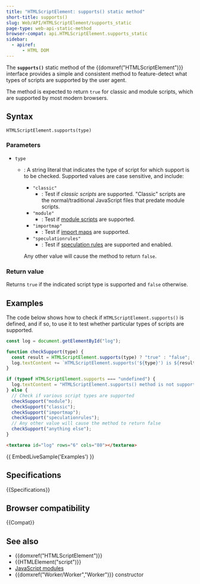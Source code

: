 ```yaml
---
title: "HTMLScriptElement: supports() static method"
short-title: supports()
slug: Web/API/HTMLScriptElement/supports_static
page-type: web-api-static-method
browser-compat: api.HTMLScriptElement.supports_static
sidebar:
  - apiref:
      - HTML DOM
---
```


The **`supports()`** static method of the {{domxref("HTMLScriptElement")}} interface provides a simple and consistent method to feature-detect what types of scripts are supported by the user agent.

The method is expected to return `true` for classic and module scripts, which are supported by most modern browsers.

## Syntax

```js-nolint
HTMLScriptElement.supports(type)
```

### Parameters

- `type`
  - : A string literal that indicates the type of script for which support is to be checked.
    Supported values are case sensitive, and include:
    - `"classic"`
      - : Test if _classic scripts_ are supported.
        "Classic" scripts are the normal/traditional JavaScript files that predate module scripts.
    - `"module"`
      - : Test if [module scripts](/en-US/docs/Web/JavaScript/Guide/Modules) are supported.
    - `"importmap"`
      - : Test if [import maps](/en-US/docs/Web/HTML/Reference/Elements/script/type/importmap) are supported.
    - `"speculationrules"`
      - : Test if [speculation rules](/en-US/docs/Web/API/Speculation_Rules_API) are supported and enabled.

    Any other value will cause the method to return `false`.

### Return value

Returns `true` if the indicated script type is supported and `false` otherwise.

## Examples

The code below shows how to check if `HTMLScriptElement.supports()` is defined, and if so, to use it to test whether particular types of scripts are supported.

```js
const log = document.getElementById("log");

function checkSupport(type) {
  const result = HTMLScriptElement.supports(type) ? "true" : "false";
  log.textContent += `HTMLScriptElement.supports('${type}') is ${result}\n`;
}

if (typeof HTMLScriptElement.supports === "undefined") {
  log.textContent = "HTMLScriptElement.supports() method is not supported";
} else {
  // Check if various script types are supported
  checkSupport("module");
  checkSupport("classic");
  checkSupport("importmap");
  checkSupport("speculationrules");
  // Any other value will cause the method to return false
  checkSupport("anything else");
}
```

```html hidden
<textarea id="log" rows="6" cols="80"></textarea>
```

{{ EmbedLiveSample('Examples') }}

## Specifications

{{Specifications}}

## Browser compatibility

{{Compat}}

## See also

- {{domxref("HTMLScriptElement")}}
- {{HTMLElement("script")}}
- [JavaScript modules](/en-US/docs/Web/JavaScript/Guide/Modules)
- {{domxref("Worker/Worker","Worker")}} constructor
